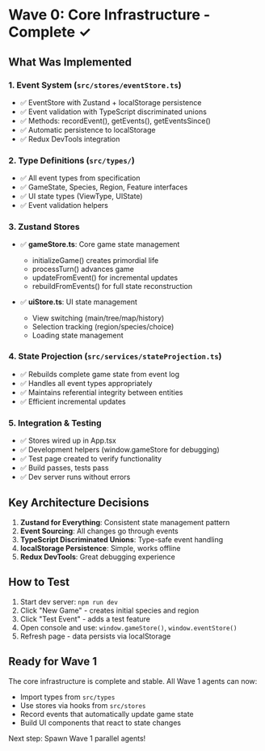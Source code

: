 # Wave 0: Core Infrastructure - Complete ✓

## What Was Implemented

### 1. Event System (`src/stores/eventStore.ts`)
- ✅ EventStore with Zustand + localStorage persistence
- ✅ Event validation with TypeScript discriminated unions
- ✅ Methods: recordEvent(), getEvents(), getEventsSince()
- ✅ Automatic persistence to localStorage
- ✅ Redux DevTools integration

### 2. Type Definitions (`src/types/`)
- ✅ All event types from specification
- ✅ GameState, Species, Region, Feature interfaces
- ✅ UI state types (ViewType, UIState)
- ✅ Event validation helpers

### 3. Zustand Stores
- ✅ **gameStore.ts**: Core game state management
  - initializeGame() creates primordial life
  - processTurn() advances game
  - updateFromEvent() for incremental updates
  - rebuildFromEvents() for full state reconstruction
  
- ✅ **uiStore.ts**: UI state management
  - View switching (main/tree/map/history)
  - Selection tracking (region/species/choice)
  - Loading state management

### 4. State Projection (`src/services/stateProjection.ts`)
- ✅ Rebuilds complete game state from event log
- ✅ Handles all event types appropriately
- ✅ Maintains referential integrity between entities
- ✅ Efficient incremental updates

### 5. Integration & Testing
- ✅ Stores wired up in App.tsx
- ✅ Development helpers (window.gameStore for debugging)
- ✅ Test page created to verify functionality
- ✅ Build passes, tests pass
- ✅ Dev server runs without errors

## Key Architecture Decisions

1. **Zustand for Everything**: Consistent state management pattern
2. **Event Sourcing**: All changes go through events
3. **TypeScript Discriminated Unions**: Type-safe event handling
4. **localStorage Persistence**: Simple, works offline
5. **Redux DevTools**: Great debugging experience

## How to Test

1. Start dev server: `npm run dev`
2. Click "New Game" - creates initial species and region
3. Click "Test Event" - adds a test feature
4. Open console and use: `window.gameStore()`, `window.eventStore()`
5. Refresh page - data persists via localStorage

## Ready for Wave 1

The core infrastructure is complete and stable. All Wave 1 agents can now:
- Import types from `src/types`
- Use stores via hooks from `src/stores`
- Record events that automatically update game state
- Build UI components that react to state changes

Next step: Spawn Wave 1 parallel agents!